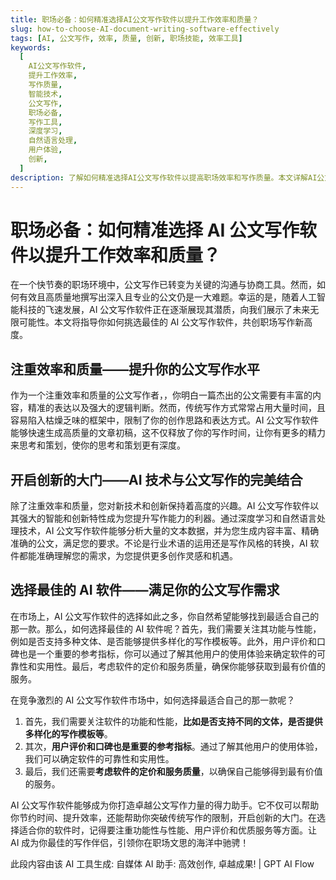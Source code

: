 ```yaml
---
title: 职场必备：如何精准选择AI公文写作软件以提升工作效率和质量？
slug: how-to-choose-AI-document-writing-software-effectively
tags: [AI, 公文写作, 效率, 质量, 创新, 职场技能, 效率工具]
keywords:
  [
    AI公文写作软件,
    提升工作效率,
    写作质量,
    智能技术,
    公文写作,
    职场必备,
    写作工具,
    深度学习,
    自然语言处理,
    用户体验,
    创新,
  ]
description: 了解如何精准选择AI公文写作软件以提高职场效率和写作质量。本文详解AI公文写作软件的主要优点，以及如何根据功能性与性能、用户评价和优质服务选择合适的产品。
---
```


# 职场必备：如何精准选择 AI 公文写作软件以提升工作效率和质量？

在一个快节奏的职场环境中，公文写作已转变为关键的沟通与协商工具。然而，如何有效且高质量地撰写出深入且专业的公文仍是一大难题。幸运的是，随着人工智能科技的飞速发展，AI 公文写作软件正在逐渐展现其潜质，向我们展示了未来无限可能性。本文将指导你如何挑选最佳的 AI 公文写作软件，共创职场写作新高度。

## 注重效率和质量——提升你的公文写作水平

作为一个注重效率和质量的公文写作者，，你明白一篇杰出的公文需要有丰富的内容，精准的表达以及强大的逻辑判断。然而，传统写作方式常常占用大量时间，且容易陷入枯燥乏味的框架中，限制了你的创作思路和表达方式。AI 公文写作软件能够快速生成高质量的文章初稿，这不仅释放了你的写作时间，让你有更多的精力来思考和策划，使你的思考和策划更有深度。

## 开启创新的大门——AI 技术与公文写作的完美结合

除了注重效率和质量，您对新技术和创新保持着高度的兴趣。AI 公文写作软件以其强大的智能和创新特性成为您提升写作能力的利器。通过深度学习和自然语言处理技术，AI 公文写作软件能够分析大量的文本数据，并为您生成内容丰富、精确准确的公文，满足您的要求。不论是行业术语的运用还是写作风格的转换，AI 软件都能准确理解您的需求，为您提供更多创作灵感和机遇。

## 选择最佳的 AI 软件——满足你的公文写作需求

在市场上，AI 公文写作软件的选择如此之多，你自然希望能够找到最适合自己的那一款。那么，如何选择最佳的 AI 软件呢？首先，我们需要关注其功能与性能，例如是否支持多种文体、是否能够提供多样化的写作模板等。此外，用户评价和口碑也是一个重要的参考指标，你可以通过了解其他用户的使用体验来确定软件的可靠性和实用性。最后，考虑软件的定价和服务质量，确保你能够获取到最有价值的服务。

在竞争激烈的 AI 公文写作软件市场中，如何选择最适合自己的那一款呢？

1. 首先，我们需要关注软件的功能和性能，**比如是否支持不同的文体，是否提供多样化的写作模板等**。
2. 其次，**用户评价和口碑也是重要的参考指标**。通过了解其他用户的使用体验，我们可以确定软件的可靠性和实用性。
3. 最后，我们还需要**考虑软件的定价和服务质量**，以确保自己能够得到最有价值的服务。

AI 公文写作软件能够成为你打造卓越公文写作力量的得力助手。它不仅可以帮助你节约时间、提升效率，还能帮助你突破传统写作的限制，开启创新的大门。在选择适合你的软件时，记得要注重功能性与性能、用户评价和优质服务等方面。让 AI 成为你最佳的写作伴侣，引领你在职场文思的海洋中驰骋！

此段内容由该 AI 工具生成: 自媒体 AI 助手: 高效创作, 卓越成果! | GPT AI Flow
